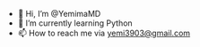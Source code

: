 - 👋 Hi, I’m @YemimaMD
- 🌱 I’m currently learning Python
- 📫 How to reach me via yemi3903@gmail.com


